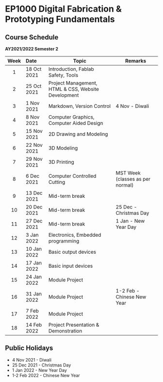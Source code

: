 # EP1000 Digital Fabrication & Prototyping Fundamentals
## Course Schedule

**AY2021/2022 Semester 2**

| **Week**  | **Date**   | **Topic** |  **Remarks** |
|:-----:|:------------|--------|--------|
| 1     | 18 Oct 2021 | Introduction, Fablab Safety, Tools |
| 2     | 25 Oct 2021 | Project Management, HTML & CSS, Website Development |
| 3     | 1 Nov 2021  | Markdown, Version Control | 4 Nov - Diwali |
| 4     | 8 Nov 2021  | Computer Graphics, Computer Aided Design |
| 5     | 15 Nov 2021 | 2D Drawing and Modeling |
| 6     | 22 Nov 2021 | 3D Modeling |
| 7     | 29 Nov 2021 | 3D Printing |
| 8     | 6 Dec 2021  | Computer Controlled Cutting | MST Week (classes as per normal) |
| 9     | 13 Dec 2021 | Mid-term break |
| 10    | 20 Dec 2021 | Mid-term break | 25 Dec - Christmas Day |
| 11    | 27 Dec 2021 | Mid-term break | 1 Jan - New Year Day |
| 12    | 3 Jan 2022 | Electronics, Embedded programming |
| 13    | 10 Jan 2022 | Basic output devices |
| 14    | 17 Jan 2022 | Basic input devices |
| 15    | 24 Jan 2022 | Module Project |
| 16    | 31 Jan 2022 | Module Project | 1-2 Feb - Chinese New Year |
| 17    | 7 Feb 2022  | Module Project |
| 18    | 14 Feb 2022 | Project Presentation & Demonstration |


## Public Holidays
* 4 Nov 2021 - Diwali
* 25 Dec 2021 - Christmas Day
* 1 Jan 2022 - New Year Day
* 1-2 Feb 2022 - Chinese New Year
